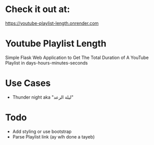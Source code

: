 # Check it out at: 
https://youtube-playlist-length.onrender.com

# Youtube Playlist Length
Simple Flask Web Application to Get The Total Duration of A YouTube Playlist in days-hours-minutes-seconds

# Use Cases
- Thunder night aka "ليلة الرعد"

# Todo
- Add styling or use bootstrap
- Parse Playlist link (ay wlh done a tayeb)